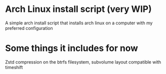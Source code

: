# Arch Linux install script (very WIP)
A simple arch install script that installs arch linux on a computer with my preferred configuration

# Some things it includes for now
Zstd compression on the btrfs filesystem, subvolume layout compatible with timeshift
